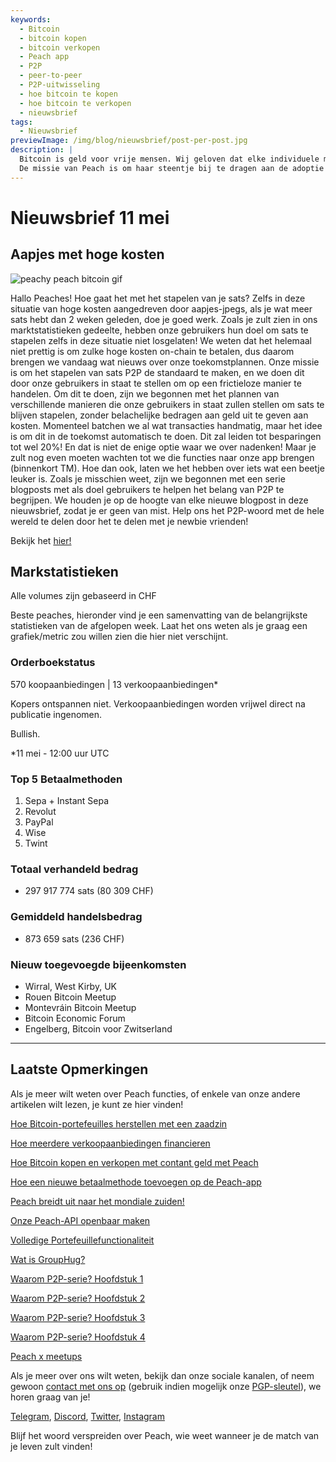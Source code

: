 ```yaml
---
keywords:
  - Bitcoin
  - bitcoin kopen
  - bitcoin verkopen
  - Peach app
  - P2P
  - peer-to-peer
  - P2P-uitwisseling
  - hoe bitcoin te kopen
  - hoe bitcoin te verkopen
  - nieuwsbrief
tags:
  - Nieuwsbrief
previewImage: /img/blog/nieuwsbrief/post-per-post.jpg
description: |
  Bitcoin is geld voor vrije mensen. Wij geloven dat elke individuele mens het recht heeft om te kiezen welk geld hij gebruikt om zijn rijkdom, het resultaat van zijn werk, zijn tijd en energie op te slaan.
  De missie van Peach is om haar steentje bij te dragen aan de adoptie van Bitcoin in handen van de mensen.
---
```


# Nieuwsbrief 11 mei

## Aapjes met hoge kosten

![peachy peach bitcoin gif](/img/blog/nieuwsbrief/gif-peach.gif)

Hallo Peaches!
Hoe gaat het met het stapelen van je sats? Zelfs in deze situatie van hoge kosten aangedreven door aapjes-jpegs, als je wat meer sats hebt dan 2 weken geleden, doe je goed werk. Zoals je zult zien in ons marktstatistieken gedeelte, hebben onze gebruikers hun doel om sats te stapelen zelfs in deze situatie niet losgelaten!
We weten dat het helemaal niet prettig is om zulke hoge kosten on-chain te betalen, dus daarom brengen we vandaag wat nieuws over onze toekomstplannen.
Onze missie is om het stapelen van sats P2P de standaard te maken, en we doen dit door onze gebruikers in staat te stellen om op een frictieloze manier te handelen.
Om dit te doen, zijn we begonnen met het plannen van verschillende manieren die onze gebruikers in staat zullen stellen om sats te blijven stapelen, zonder belachelijke bedragen aan geld uit te geven aan kosten.
Momenteel batchen we al wat transacties handmatig, maar het idee is om dit in de toekomst automatisch te doen. Dit zal leiden tot besparingen tot wel 20%!
En dat is niet de enige optie waar we over nadenken! Maar je zult nog even moeten wachten tot we die functies naar onze app brengen (binnenkort TM).
Hoe dan ook, laten we het hebben over iets wat een beetje leuker is. Zoals je misschien weet, zijn we begonnen met een serie blogposts met als doel gebruikers te helpen het belang van P2P te begrijpen. We houden je op de hoogte van elke nieuwe blogpost in deze nieuwsbrief, zodat je er geen van mist.
Help ons het P2P-woord met de hele wereld te delen door het te delen met je newbie vrienden!

Bekijk het [hier!](https://peachbitcoin.com/nl/blog/why-p2p-chapter-1/)

## Markstatistieken

Alle volumes zijn gebaseerd in CHF

Beste peaches, hieronder vind je een samenvatting van de belangrijkste statistieken van de afgelopen week. Laat het ons weten als je graag een grafiek/metric zou willen zien die hier niet verschijnt.

### Orderboekstatus

570 koopaanbiedingen | 13 verkoopaanbiedingen\*

Kopers ontspannen niet.
Verkoopaanbiedingen worden vrijwel direct na publicatie ingenomen.

Bullish.

\*11 mei - 12:00 uur UTC

### Top 5 Betaalmethoden

1. Sepa + Instant Sepa
2. Revolut
3. PayPal
4. Wise
5. Twint

### Totaal verhandeld bedrag

- 297 917 774 sats (80 309 CHF)

### Gemiddeld handelsbedrag

- 873 659 sats (236 CHF)

### Nieuw toegevoegde bijeenkomsten

- Wirral, West Kirby, UK
- Rouen Bitcoin Meetup
- Montevráin Bitcoin Meetup
- Bitcoin Economic Forum
- Engelberg, Bitcoin voor Zwitserland

---

## Laatste Opmerkingen

Als je meer wilt weten over Peach functies, of enkele van onze andere artikelen wilt lezen, je kunt ze hier vinden!

[Hoe Bitcoin-portefeuilles herstellen met een zaadzin](https://peachbitcoin.com/nl/blog/how-to-restore-peach-wallet/)

[Hoe meerdere verkoopaanbiedingen financieren](https://peachbitcoin.com/nl/blog/funding-multiple-sell-offers/)

[Hoe Bitcoin kopen en verkopen met contant geld met Peach](https://peachbitcoin.com/nl/blog/how-to-buy-and-sell-bitcoin-with-cash-using-peach/)

[Hoe een nieuwe betaalmethode toevoegen op de Peach-app](https://peachbitcoin.com/nl/blog/how-to-add-a-payment-method/)

[Peach breidt uit naar het mondiale zuiden!](https://peachbitcoin.com/nl/blog/peach-expands-to-the-global-south/)

[Onze Peach-API openbaar maken](https://peachbitcoin.com/nl/blog/making-our-peach-api-public/)

[Volledige Portefeuillefunctionaliteit](https://peachbitcoin.com/nl/blog/full-wallet-functionality/)

[Wat is GroupHug?](https://peachbitcoin.com/nl/blog/group-hug/)

[Waarom P2P-serie? Hoofdstuk 1](https://peachbitcoin.com/nl/blog/why-p2p-chapter-1/)

[Waarom P2P-serie? Hoofdstuk 2](https://peachbitcoin.com/nl/blog/why-p2p-chapter-2/)

[Waarom P2P-serie? Hoofdstuk 3](https://peachbitcoin.com/nl/blog/why-p2p-chapter-3-circular-economies/)

[Waarom P2P-serie? Hoofdstuk 4](https://peachbitcoin.com/nl/blog/why-p2p-chapter-4-chains-of-trust/)

[Peach x meetups](https://peachbitcoin.com/nl/blog/peach-for-meetups/)

Als je meer over ons wilt weten, bekijk dan onze sociale kanalen, of neem gewoon [contact met ons op](mailto:hello@peachbitcoin.com) (gebruik indien mogelijk onze [PGP-sleutel](https://keys.openpgp.org/vks/v1/by-fingerprint/48339A19645E2E53488E0E5479E1B270FACD1BD2)), we horen graag van je!

[Telegram](https://t.me/+GkOW1J-ixBBkZWRk), [Discord](https://discord.gg/ypeHz3SW54), [Twitter](https://twitter.com/peachbitcoin), [Instagram](https://instagram.com/peachbitcoin)

Blijf het woord verspreiden over Peach, wie weet wanneer je de match van je leven zult vinden!
